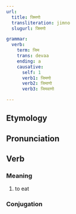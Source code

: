 ```yaml
---
url:
  title: जिमणो
  transliteration: jimno
  slugurl: जिमणो

grammar: 
  verb:
    term: जिम
    trans: devaa
    ending: a
    causative: 
      self: 1
      verb1: जिमणो
      verb2: जिमाणो
      verb3: जिमवाणो

---
```

## Etymology

## Pronunciation

## Verb
### Meaning
1. to eat

### Conjugation
<verb-conj :grammar="grammar"></verb-conj>